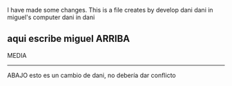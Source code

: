 I have made some changes. This is a file creates by develop dani
dani in miguel's computer
dani in dani

aqui escribe miguel
ARRIBA
-----------------------


MEDIA

------------------------


ABAJO
esto es un cambio de dani, no debería dar conflicto

